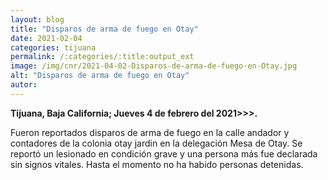 ```yaml
---
layout: blog
title: "Disparos de arma de fuego en Otay"
date: 2021-02-04
categories: tijuana
permalink: /:categories/:title:output_ext
image: /img/cnr/2021-04-02-Disparos-de-arma-de-fuego-en-Otay.jpg
alt: "Disparos de arma de fuego en Otay"
autor:
---
```


**Tijuana, Baja California; Jueves 4 de febrero del 2021>>>.** 

Fueron reportados disparos de arma de fuego en la calle andador y contadores de la colonia otay jardin en la delegación Mesa de Otay. Se reportó un lesionado en condición grave y una persona más fue declarada sin signos vitales. Hasta el momento no ha habido personas detenidas. 
